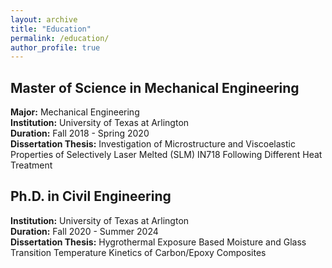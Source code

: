 ```yaml
---
layout: archive
title: "Education"
permalink: /education/
author_profile: true
---
```


## Master of Science in Mechanical Engineering
**Major:** Mechanical Engineering  
**Institution:** University of Texas at Arlington   
**Duration:** Fall 2018 - Spring 2020  
**Dissertation Thesis:** Investigation of Microstructure and Viscoelastic Properties of Selectively Laser Melted (SLM) IN718 Following Different Heat Treatment


## Ph.D. in Civil Engineering
**Institution:** University of Texas at Arlington  
**Duration:** Fall 2020 - Summer 2024  
**Dissertation Thesis:** Hygrothermal Exposure Based Moisture and Glass Transition Temperature Kinetics of Carbon/Epoxy Composites
